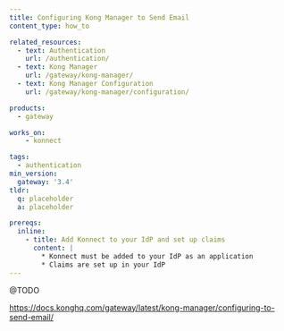 ```yaml
---
title: Configuring Kong Manager to Send Email
content_type: how_to

related_resources:
  - text: Authentication
    url: /authentication/
  - text: Kong Manager
    url: /gateway/kong-manager/
  - text: Kong Manager Configuration
    url: /gateway/kong-manager/configuration/

products:
  - gateway

works_on:
    - konnect

tags:
  - authentication
min_version:
  gateway: '3.4'
tldr: 
  q: placeholder
  a: placeholder

prereqs:
  inline:
    - title: Add Konnect to your IdP and set up claims
      content: |
        * Konnect must be added to your IdP as an application
        * Claims are set up in your IdP
---
```



@TODO

https://docs.konghq.com/gateway/latest/kong-manager/configuring-to-send-email/